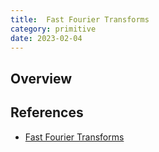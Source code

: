 ```yaml
---
title:  Fast Fourier Transforms
category: primitive
date: 2023-02-04
---
```


## Overview

## References

* [Fast Fourier Transforms](https://vitalik.ca/general/2019/05/12/fft.html)
